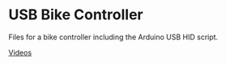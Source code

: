 # USB Bike Controller

Files for a bike controller including the Arduino USB HID script.

[Videos](https://www.youtube.com/playlist?list=PLp_y3BffwOC_wiL5CnBTJ0wrFc2_4VCix)
